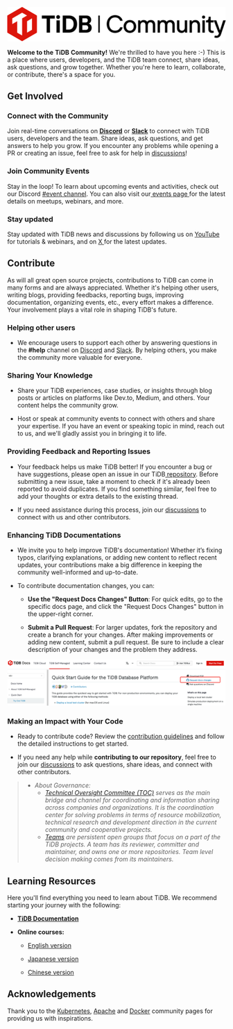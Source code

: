 
![](media/community-logo-new.png)

**Welcome to the** **TiDB** **Community!** We're thrilled to have you here :-) This is a place where users, developers, and the TiDB team connect, share ideas, ask questions, and grow together. Whether you're here to learn, collaborate, or contribute, there's a space for you.

## Get Involved

### Connect with the Community

Join real-time conversations on **[Discord](https://discord.com/invite/KVRZBR2DrG)** or **[Slack](https://slack.tidb.io/invite?team=tidb-community&channel=everyone&ref=pingcap-tidb)** to connect with TiDB users, developers and the team. Share ideas, ask questions, and get answers to help you grow. If you encounter any problems while opening a PR or creating an issue, feel free to ask for help in [discussions](https://github.com/orgs/pingcap/discussions)!

### Join Community Events

Stay in the loop! To learn about upcoming events and activities, check out our Discord [#event channel](https://discord.com/invite/KVRZBR2DrG). You can also visit our[ events page ](https://www.pingcap.com/event/?utm_source=github&utm_medium=community)for the latest details on meetups, webinars, and more.

### Stay updated

Stay updated with TiDB news and discussions by following us on [YouTube](https://www.youtube.com/@TiDB_Developer) for tutorials & webinars, and on [X ](https://twitter.com/PingCAP) for the latest updates.

## Contribute

As will all great open source projects, contributions to TiDB can come in many forms and are always appreciated. Whether it's helping other users, writing blogs, providing feedbacks, reporting bugs, improving documentation, organizing events, etc., every effort makes a difference. Your involvement plays a vital role in shaping TiDB's future.

### Helping other users

* We encourage users to support each other by answering questions in the **#help** channel on [Discord](https://discord.com/invite/KVRZBR2DrG) and [Slack](https://slack.tidb.io/invite?team=tidb-community&channel=everyone&ref=pingcap-tidb). By helping others, you make the community more valuable for everyone.

### Sharing Your Knowledge

* Share your TiDB experiences, case studies, or insights through blog posts or articles on platforms like Dev.to, Medium, and others. Your content helps the community grow.

* Host or speak at community events to connect with others and share your expertise. If you have an event or speaking topic in mind, reach out to us, and we'll gladly assist you in bringing it to life.

### Providing Feedback and Reporting Issues

* Your feedback helps us make TiDB better! If you encounter a bug or have suggestions, please open an issue in our TiDB[ repository](https://github.com/pingcap/tidb/issues). Before submitting a new issue, take a moment to check if it's already been reported to avoid duplicates. If you find something similar, feel free to add your thoughts or extra details to the existing thread.

* If you need assistance during this process, join our [discussions](https://github.com/orgs/pingcap/discussions) to connect with us and other contributors.

### Enhancing TiDB Documentations

* We invite you to help improve TiDB's documentation! Whether it’s fixing typos, clarifying explanations, or adding new content to reflect recent updates, your contributions make a big difference in keeping the community well-informed and up-to-date.

* To contribute documentation changes, you can:

  * **Use the "Request Docs Changes" Button**: For quick edits, go to the specific docs page, and click the "Request Docs Changes" button in the upper-right corner.

  * **Submit a Pull Request**: For larger updates, fork the repository and create a branch for your changes. After making improvements or adding new content, submit a pull request. Be sure to include a clear description of your changes and the problem they address.

 ![](media/update-doc.png)

### Making an Impact with Your Code

* Ready to contribute code? Review the [contribution guidelines](https://github.com/pingcap/community/blob/master/contributors/README.md) and follow the detailed instructions to get started.

* If you need any help while **contributing to our repository**, feel free to join our [discussions](https://github.com/orgs/pingcap/discussions) to ask questions, share ideas, and connect with other contributors.

> * *About Governance:*
>   * *[Technical Oversight Committee (TOC)](https://github.com/pingcap/community/blob/master/toc/README.md) serves as the main bridge and channel for coordinating and information sharing across companies and organizations. It is the coordination center for solving problems in terms of resource mobilization, technical research and development direction in the current community and cooperative projects.*
>   * *[Teams](https://github.com/pingcap/community/blob/master/teams/README.md) are persistent open groups that focus on a part of the TiDB projects. A team has its reviewer, committer and maintainer, and owns one or more repositories. Team level decision making comes from its maintainers.*
  
## Learning Resources

Here you'll find everything you need to learn about TiDB. We recommend starting your journey with the following:

* **[TiDB Documentation](https://docs.pingcap.com/?utm_source=github&utm_medium=community)**

* **Online courses:**

  * [English version](https://www.pingcap.com/education/)

  * [Japanese version](http://pingcap.co.jp/education/)

  * [Chinese version](https://cn.pingcap.com/education/)

## Acknowledgements

Thank you to the [Kubernetes](https://github.com/kubernetes/community), [Apache](http://activemq.apache.org/becoming-a-committer.html) and [Docker](https://github.com/docker/community) community pages for providing us with inspirations.
